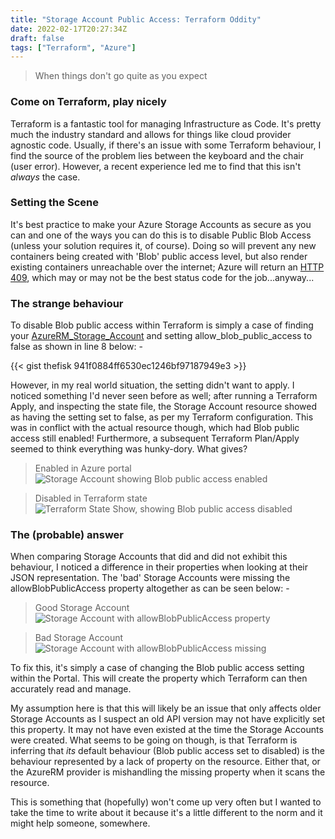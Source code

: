 ```yaml
---
title: "Storage Account Public Access: Terraform Oddity"
date: 2022-02-17T20:27:34Z
draft: false
tags: ["Terraform", "Azure"]
---
```


> When things don't go quite as you expect

### Come on Terraform, play nicely

Terraform is a fantastic tool for managing Infrastructure as Code. It's pretty much the industry standard and allows for things like cloud provider agnostic code.  Usually, if there's an issue with some Terraform behaviour, I find the source of the problem lies between the keyboard and the chair (user error). However, a recent experience led me to find that this isn't _always_ the case.

### Setting the Scene

It's best practice to make your Azure Storage Accounts as secure as you can and one of the ways you can do this is to disable Public Blob Access (unless your solution requires it, of course). Doing so will prevent any new containers being created with 'Blob' public access level, but also render existing containers unreachable over the internet; Azure will return an [HTTP 409](https://developer.mozilla.org/en-US/docs/Web/HTTP/Status/409), which may or may not be the best status code for the job...anyway...

### The strange behaviour

To disable Blob public access within Terraform is simply a case of finding your [AzureRM_Storage_Account](https://registry.terraform.io/providers/hashicorp/azurerm/latest/docs/resources/storage_account) and setting allow_blob_public_access to false as shown in line 8 below: -

{{< gist thefisk 941f0884ff6530ec1246bf97187949e3 >}}

However, in my real world situation, the setting didn't want to apply. I noticed something I'd never seen before as well; after running a Terraform Apply, and inspecting the state file, the Storage Account resource showed as having the setting set to false, as per my Terraform configuration. This was in conflict with the actual resource though, which had Blob public access still enabled!  Furthermore, a subsequent Terraform Plan/Apply seemed to think everything was hunky-dory. What gives?

> Enabled in Azure portal
![Storage Account showing Blob public access enabled](/img/resource_overview.png)

> Disabled in Terraform state
![Terraform State Show, showing Blob public access disabled](/img/tf_state_show.png)

### The (probable) answer

When comparing Storage Accounts that did and did not exhibit this behaviour, I noticed a difference in their properties when looking at their JSON representation. The 'bad' Storage Accounts were missing the allowBlobPublicAccess property altogether as can be seen below: -

> Good Storage Account
![Storage Account with allowBlobPublicAccess property](/img/prop_present.png)

> Bad Storage Account
![Storage Account with allowBlobPublicAccess missing](/img/prop_missing.png)

To fix this, it's simply a case of changing the Blob public access setting within the Portal. This will create the property which Terraform can then accurately read and manage.

My assumption here is that this will likely be an issue that only affects older Storage Accounts as I suspect an old API version may not have explicitly set this property.  It may not have even existed at the time the Storage Accounts were created.  What seems to be going on though, is that Terraform is inferring that *its* default behaviour (Blob public access set to disabled) is the behaviour represented by a lack of property on the resource. Either that, or the AzureRM provider is mishandling the missing property when it scans the resource.

This is something that (hopefully) won't come up very often but I wanted to take the time to write about it because it's a little different to the norm and it might help someone, somewhere.
